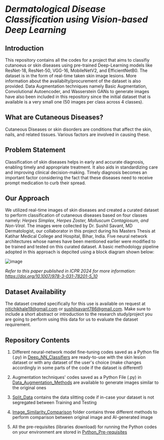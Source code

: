 # _Dermatological Disease Classification using Vision-based Deep Learning_


## Introduction

This repository contains all the codes for a project that aims to classifiy cutanoeus or skin diseases using pre-trained Deep-Learning models like ResNet-18, ResNet-50, VGG-16, MobileNetV2, and EfficientNetB0. The dataset is in the form of real-time taken skin image lesions. More information about the availabilty/procurement of the dataset is also provided. Data Augmentation techniques namely Basic Augmentation, Convolutional Autoencoder, and Wasserstein GANs to generate images have also been included in this repository since the initial dataset that is available is a very small one (50 images per class across 4 classes).

## What are Cutaneous Diseases?

Cutaneous Diseases or skin disorders are conditions that affect the skin, nails, and related tissues. Various factors are involved in causing these. 

## Problem Statement

Classification of skin diseases helps in early and accurate diagnosis, enabling timely and appropriate treatment. It also aids in standardizing care and improving clinical decision-making. Timely diagnosis becomes an important factor considering the fact that these diseases need to receive prompt medication to curb their spread. 

## Our Approach

We utilized real-time images of skin diseases and created a curated dataset to perform classification of cutaneous diseases based on four classes namely: _Herpes Simplex, Herpes Zoster, Molluscum Contagiosum, and Non-Viral_. The images were collected by Dr. Sushil Savant, MD Dermatologist, our collaborator in this project during his Masters Thesis at Katihar Medical College and Hospital, Bihar, India. Five neural network architectures whose names have been mentioned earlier were modified to be trained and tested on this curated dataset. A basic methodology pipeline adopted in this approach is depcited using a block diagram shown below:


![image](https://github.com/user-attachments/assets/de818def-b143-41f4-8e93-0b54c394a1e2)


_Refer to this paper published in ICPR 2024 for more information: https://doi.org/10.1007/978-3-031-78201-5_10_

## Dataset Availability

The dataset created specifically for this use is available on request at nitichikhale19@gmail.com or sushilsavant786@gmail.com. Make sure to include a short abstract or introduction to the research study/project you are going to perform using this data for us to evaluate the dataset requirement.

## Repository Contents

1. Different neural-network model fine-tuning codes saved as a Python file (.py) in [Deep_NN_Classifiers](https://github.com/JaySawant31/DermaVision-AI/tree/main/Deep_NN_Classifiers) are ready-to-use with the skin lesion dataset or with any dataset of the user's choice (make changes accordingly in some parts of the code if the dataset is different!)

2. Augmentation techniques' codes saved as a Python File (.py) in [Data_Augmentation_Methods](https://github.com/JaySawant31/DermaVision-AI/tree/main/Data_Augmentation_Methods) are available to generate images similar to the original ones

3. [Split_Data](https://github.com/JaySawant31/DermaVision-AI/tree/main/Split_Data) contains the data slitting code if in-case your dataset is not segregated between Training and Testing 

4. [Image_Similarity_Comparison](https://github.com/JaySawant31/DermaVision-AI/tree/main/Image_Similarity_Comparison) folder contains three different methods to perform comparison between original image and AI-generated image

5. All the pre-requisites (libraries download) for running the Python codes on your environment are stored in [Python_Pre-requisites](https://github.com/JaySawant31/DermaVision-AI/tree/main/Python_Pre-requisites)



